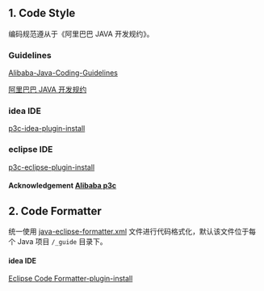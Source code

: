 
## 1. Code Style
编码规范遵从于《阿里巴巴 JAVA 开发规约》。

### Guidelines
[Alibaba-Java-Coding-Guidelines](https://alibaba.github.io/Alibaba-Java-Coding-Guidelines/)

[阿里巴巴 JAVA 开发规约 ](https://github.com/alibaba/p3c/blob/master/%E9%98%BF%E9%87%8C%E5%B7%B4%E5%B7%B4Java%E5%BC%80%E5%8F%91%E6%89%8B%E5%86%8C%EF%BC%88%E5%8D%8E%E5%B1%B1%E7%89%88%EF%BC%89.pdf)

### idea IDE
[p3c-idea-plugin-install](https://github.com/alibaba/p3c/blob/master/idea-plugin/README.md)

### eclipse IDE
[p3c-eclipse-plugin-install](https://github.com/alibaba/p3c/blob/master/eclipse-plugin/README.md)

#### Acknowledgement [Alibaba p3c](https://github.com/alibaba/p3c)

## 2. Code Formatter
统一使用 [java-eclipse-formatter.xml](./java-eclipse-formatter.xml) 文件进行代码格式化，默认该文件位于每个 Java 项目 `/_guide` 目录下。

#### idea IDE
[Eclipse Code Formatter-plugin-install ](https://plugins.jetbrains.com/plugin/6546-eclipse-code-formatter)
